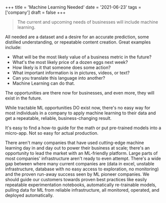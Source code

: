 +++
title = 'Machine Learning Needed'
date = '2021-06-23'
tags = ['company']
draft = false
+++

> The current and upcoming needs of businesses will include machine learning.

All needed are a dataset and a desire for an accurate prediction, some distilled
understanding, or repeatable content creation. Great examples include:

- What will be the most likely value of a business metric in the future?
- What's the most likely price of a dozen eggs next week?
- How likely is it that someone does some action?
- What important information is in pictures, videos, or text?
- Can you translate this language into another?
- Machine Learning can do that.

The opportunities are there now for businesses, and even more, they will exist
in the future.

While tractable ML opportunities DO exist now, there's no easy way for most
individuals in a company to apply machine learning to their data and get a
repeatable, reliable, business-changing result.

It's easy to find a how-to guide for the math or put pre-trained models into a
micro-app. Not so easy for actual production.

There aren't many companies that have used cutting-edge machine learning day in
and day out to power their business at scale; there's an opportunity to lead the
market with an ML-friendly platform. Large parts of most companies'
infrastructure aren't ready to even attempt. There's a wide gap between where
many current companies are (data in excel, unstable infrastructure, database
with no easy access to exploration, no monitoring) and the proven run-away
success seen by ML pioneer companies. We should guide our customers towards
proven best practices like easily repeatable experimentation notebooks,
automatically re-trainable models, pulling data for ML from reliable
infrastructure, all monitored, operated, and deployed automatically.
